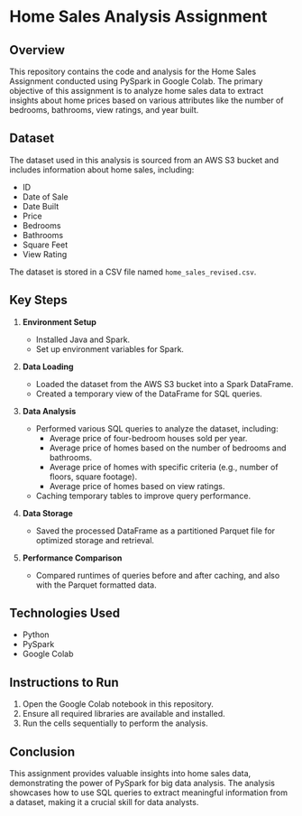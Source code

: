 # Home Sales Analysis Assignment

## Overview

This repository contains the code and analysis for the Home Sales Assignment conducted using PySpark in Google Colab. The primary objective of this assignment is to analyze home sales data to extract insights about home prices based on various attributes like the number of bedrooms, bathrooms, view ratings, and year built.

## Dataset

The dataset used in this analysis is sourced from an AWS S3 bucket and includes information about home sales, including:

- ID
- Date of Sale
- Date Built
- Price
- Bedrooms
- Bathrooms
- Square Feet
- View Rating

The dataset is stored in a CSV file named `home_sales_revised.csv`.

## Key Steps

1. **Environment Setup**
   - Installed Java and Spark.
   - Set up environment variables for Spark.

2. **Data Loading**
   - Loaded the dataset from the AWS S3 bucket into a Spark DataFrame.
   - Created a temporary view of the DataFrame for SQL queries.

3. **Data Analysis**
   - Performed various SQL queries to analyze the dataset, including:
     - Average price of four-bedroom houses sold per year.
     - Average price of homes based on the number of bedrooms and bathrooms.
     - Average price of homes with specific criteria (e.g., number of floors, square footage).
     - Average price of homes based on view ratings.
   - Caching temporary tables to improve query performance.

4. **Data Storage**
   - Saved the processed DataFrame as a partitioned Parquet file for optimized storage and retrieval.

5. **Performance Comparison**
   - Compared runtimes of queries before and after caching, and also with the Parquet formatted data.

## Technologies Used

- Python
- PySpark
- Google Colab

## Instructions to Run

1. Open the Google Colab notebook in this repository.
2. Ensure all required libraries are available and installed.
3. Run the cells sequentially to perform the analysis.

## Conclusion

This assignment provides valuable insights into home sales data, demonstrating the power of PySpark for big data analysis. The analysis showcases how to use SQL queries to extract meaningful information from a dataset, making it a crucial skill for data analysts.
